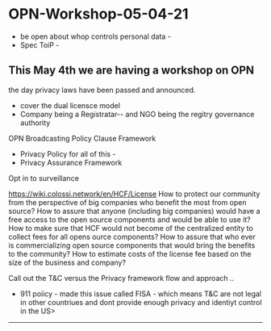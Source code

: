 # OPN-Workshop-05-04-21
- be open about whop controls personal data - 
- Spec ToiP - 

This May 4th we are having a workshop on OPN
- 
the day privacy laws have been passed and announced. 
- cover the dual licensce model 
- Company being a Registratar-- and NGO being the regitry governance authority
 
 OPN Broadcasting Policy Clause Framework
 - Privacy Policy for all of this - 
 - Privacy Assurance Framework
 

Opt in to surveillance

https://wiki.colossi.network/en/HCF/License
How to protect our community from the perspective of big companies who benefit the most from open source?
How to assure that anyone (including big companies) would have a free access to the open source components and would be able to use it?
How to make sure that HCF would not become of the centralized entity to collect fees for all opens ource components?
How to assure that who ever is commercializing open source components that would bring the benefits to the community?
How to estimate costs of the license fee based on the size of the business and company?

Call out the T&C versus the Privacy framework flow and approach ..
- 911 poiicy - made this issue called FISA - which means T&C are not legal in other countriues and dont provide enough privacy and identiyt control in the US>



-- -
